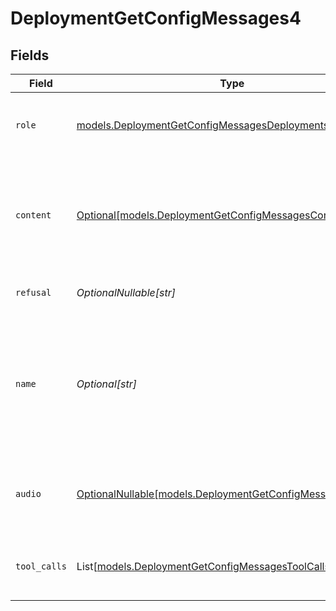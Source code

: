 # DeploymentGetConfigMessages4


## Fields

| Field                                                                                                                        | Type                                                                                                                         | Required                                                                                                                     | Description                                                                                                                  |
| ---------------------------------------------------------------------------------------------------------------------------- | ---------------------------------------------------------------------------------------------------------------------------- | ---------------------------------------------------------------------------------------------------------------------------- | ---------------------------------------------------------------------------------------------------------------------------- |
| `role`                                                                                                                       | [models.DeploymentGetConfigMessagesDeploymentsRequestRole](../models/deploymentgetconfigmessagesdeploymentsrequestrole.md)   | :heavy_check_mark:                                                                                                           | The role of the messages author, in this case `assistant`.                                                                   |
| `content`                                                                                                                    | [Optional[models.DeploymentGetConfigMessagesContent]](../models/deploymentgetconfigmessagescontent.md)                       | :heavy_minus_sign:                                                                                                           | The contents of the assistant message. Required unless `tool_calls` or `function_call` is specified.                         |
| `refusal`                                                                                                                    | *OptionalNullable[str]*                                                                                                      | :heavy_minus_sign:                                                                                                           | The refusal message by the assistant.                                                                                        |
| `name`                                                                                                                       | *Optional[str]*                                                                                                              | :heavy_minus_sign:                                                                                                           | An optional name for the participant. Provides the model information to differentiate between participants of the same role. |
| `audio`                                                                                                                      | [OptionalNullable[models.DeploymentGetConfigMessagesAudio]](../models/deploymentgetconfigmessagesaudio.md)                   | :heavy_minus_sign:                                                                                                           | Data about a previous audio response from the model.                                                                         |
| `tool_calls`                                                                                                                 | List[[models.DeploymentGetConfigMessagesToolCalls](../models/deploymentgetconfigmessagestoolcalls.md)]                       | :heavy_minus_sign:                                                                                                           | The tool calls generated by the model, such as function calls.                                                               |